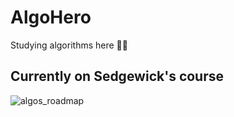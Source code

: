 # AlgoHero
Studying algorithms here 💪🧐

## **Currently on Sedgewick's course**

![algos_roadmap](https://github.com/user-attachments/assets/201d4252-36b9-429c-88b3-d710e4d8869e)
<br>


